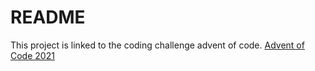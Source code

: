 # README

This project is linked to the coding challenge advent of code. [Advent of Code 2021](https://adventofcode.com/2021)